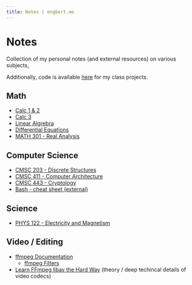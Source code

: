```yaml
---
title: Notes | engbert.me
---
```


# Notes
<!-- TODO: perhaps add links to code for respective classes as well -->

Collection of my personal notes (and external resources) on various subjects[.](https://drive.google.com/drive/u/1/folders/0B39jHHEzDj3GcnNUeU94OHdsYWc)

Additionally, code is available [here](https://github.com/dangbert/college) for my class projects.

## Math
* [Calc 1 & 2](https://drive.google.com/open?id=0B39jHHEzDj3GSHA4amdJQS15YWc)
* [Calc 3](https://drive.google.com/open?id=0B39jHHEzDj3GZTB3S3lMdkhjTkk)
* [Linear Algrebra](https://drive.google.com/open?id=0B39jHHEzDj3GTEozdUpBUkZyS1E)
* [Differential Equations](https://drive.google.com/open?id=0B39jHHEzDj3Gdll5V1gydmNpUkU)
* [MATH 301 - Real Analysis](https://drive.google.com/open?id=155rxyJ2RYEcPlk8CCRptP7CSGiNJRvc7)

## Computer Science
* [CMSC 203 - Discrete Structures](https://drive.google.com/open?id=0B39jHHEzDj3GUkVod2NHakxMMlU)
* [CMSC 411 - Computer Architecture](https://drive.google.com/open?id=1JwBsqoSFkbqQW7goG9dhpIG0I-aukGxg)
* [CMSC 443 - Cryptology](https://drive.google.com/open?id=1Zdg1hODLvTFkNlLtlpjgcfytN_KfSGLm)
* [Bash - cheat sheet (external)](https://devhints.io/bash)

## Science
* [PHYS 122 - Electricity and Magnetism](https://drive.google.com/drive/u/1/folders/1fRmRb7B-qmtQeaYT3hgD7l81eJY9g7OE)


## Video / Editing
* [ffmpeg Documentation](https://ffmpeg.org/ffmpeg.html)
  * [ffmpeg Filters](https://ffmpeg.org/ffmpeg-filters.html)
* [Learn FFmpeg libav the Hard Way](https://github.com/leandromoreira/ffmpeg-libav-tutorial#chapter-1---syncing-audio-and-video) (theory / deep techincal details of video codecs)
